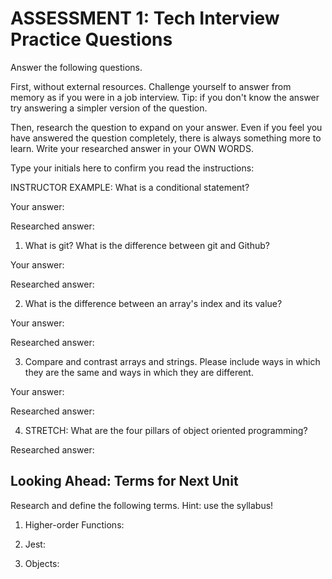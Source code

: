 # ASSESSMENT 1: Tech Interview Practice Questions

Answer the following questions.

First, without external resources. Challenge yourself to answer from memory as if you were in a job interview. Tip: if you don't know the answer try answering a simpler version of the question.

Then, research the question to expand on your answer. Even if you feel you have answered the question completely, there is always something more to learn. Write your researched answer in your OWN WORDS.

Type your initials here to confirm you read the instructions:

INSTRUCTOR EXAMPLE: What is a conditional statement?

Your answer:

Researched answer:

1. What is git? What is the difference between git and Github?

Your answer:

Researched answer:


2. What is the difference between an array's index and its value?

Your answer:

Researched answer:

3. Compare and contrast arrays and strings. Please include ways in which they are the same and ways in which they are different.

Your answer:

Researched answer:

4. STRETCH: What are the four pillars of object oriented programming?

Researched answer:

## Looking Ahead: Terms for Next Unit

Research and define the following terms. Hint: use the syllabus!

1. Higher-order Functions:

2. Jest:

3. Objects:
